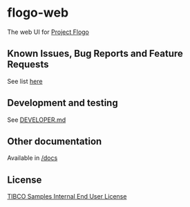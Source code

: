 # flogo-web
The web UI for [Project Flogo](https://github.com/TIBCOSoftware/flogo)

## Known Issues, Bug Reports and Feature Requests
See list [here](https://github.com/TIBCOSoftware/flogo-web/issues)

## Development and testing

See [DEVELOPER.md](DEVELOPER.md)

## Other documentation
Available in [/docs](./docs)

## License
[TIBCO Samples Internal End User License](./TIBCO%20Samples%20Internal%20End%20User%20License.txt)
